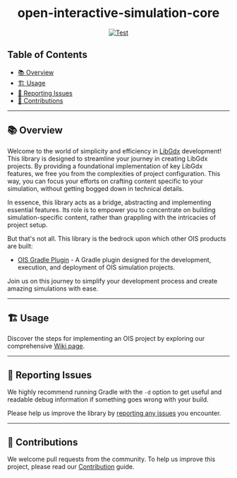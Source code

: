 <div align="center">

# open-interactive-simulation-core

[![Test](https://github.com/attiasas/ois-core/actions/workflows/test.yml/badge.svg)](https://github.com/attiasas/open-interactive-simulation-core/actions/workflows/test.yml?branch=master)

</div>

## Table of Contents
- [📚 Overview](#-overview)
- [🏗️ Usage](#-usage)
- [🐞 Reporting Issues](#-reporting-issues)
- [🤝 Contributions](#-contributions)

---
## 📚 Overview

Welcome to the world of simplicity and efficiency in [LibGdx](https://libgdx.com/) development!
This library is designed to streamline your journey in creating LibGdx projects.
By providing a foundational implementation of key LibGdx features, we free you from the complexities of project configuration.
This way, you can focus your efforts on crafting content specific to your simulation, without getting bogged down in technical details.

In essence, this library acts as a bridge, abstracting and implementing essential features.
Its role is to empower you to concentrate on building simulation-specific content, rather than grappling with the intricacies of project setup.

But that's not all. This library is the bedrock upon which other OIS products are built:
* [OIS Gradle Plugin](https://github.com/attiasas/ois-gradle-plugin) - A Gradle plugin designed for the development, execution, and deployment of OIS simulation projects.

Join us on this journey to simplify your development process and create amazing simulations with ease.

---
## 🏗️ Usage

Discover the steps for implementing an OIS project by exploring our comprehensive [Wiki page](https://github.com/attiasas/ois-core/wiki).

---
## 🐞 Reporting Issues

We highly recommend running Gradle with the ```-d```
option to get useful and readable debug information if something goes wrong with your build.

Please help us improve the library
by [reporting any issues](https://github.com/attiasas/ois-core/issues/new/choose) you encounter.

---
## 🤝 Contributions

We welcome pull requests from the community. To help us improve this project, please read
our [Contribution](CONTRIBUTING.md) guide.